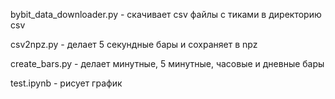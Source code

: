 bybit_data_downloader.py - скачивает csv файлы с тиками в директорию csv

csv2npz.py - делает 5 секундные бары и сохраняет в npz

create_bars.py - делает минутные, 5 минутные, часовые и дневные бары

test.ipynb - рисует график